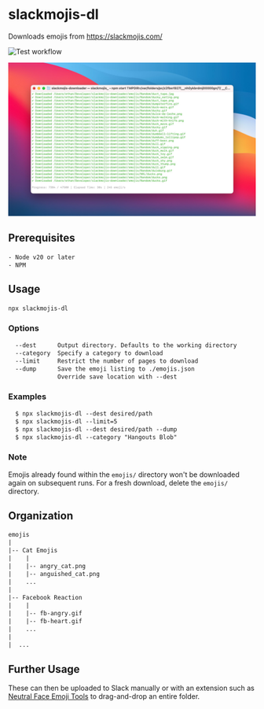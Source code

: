 # slackmojis-dl

Downloads emojis from https://slackmojis.com/

![Test workflow](https://github.com/ethanfann/slackmojis-dl/actions/workflows/test.yml/badge.svg)

![](media/demo.jpg)

## Prerequisites

```
- Node v20 or later
- NPM
```

## Usage

```
npx slackmojis-dl
```

### Options

```
  --dest      Output directory. Defaults to the working directory
  --category  Specify a category to download
  --limit     Restrict the number of pages to download
  --dump      Save the emoji listing to ./emojis.json
              Override save location with --dest
```

### Examples

```
  $ npx slackmojis-dl --dest desired/path
  $ npx slackmojis-dl --limit=5
  $ npx slackmojis-dl --dest desired/path --dump
  $ npx slackmojis-dl --category "Hangouts Blob"
```

### Note

Emojis already found within the `emojis/` directory won't be downloaded again on subsequent runs. For a fresh download, delete the `emojis/` directory.


## Organization

```
emojis
|
|-- Cat Emojis
|    |
|    |-- angry_cat.png
|    |-- anguished_cat.png
|    ...
|
|-- Facebook Reaction
|    |
|    |-- fb-angry.gif
|    |-- fb-heart.gif
|    ...
|
|  ...
```

## Further Usage

These can then be uploaded to Slack manually or with an extension such as [Neutral Face Emoji Tools](https://chrome.google.com/webstore/detail/neutral-face-emoji-tools/anchoacphlfbdomdlomnbbfhcmcdmjej?hl=en) to drag-and-drop an entire folder.
